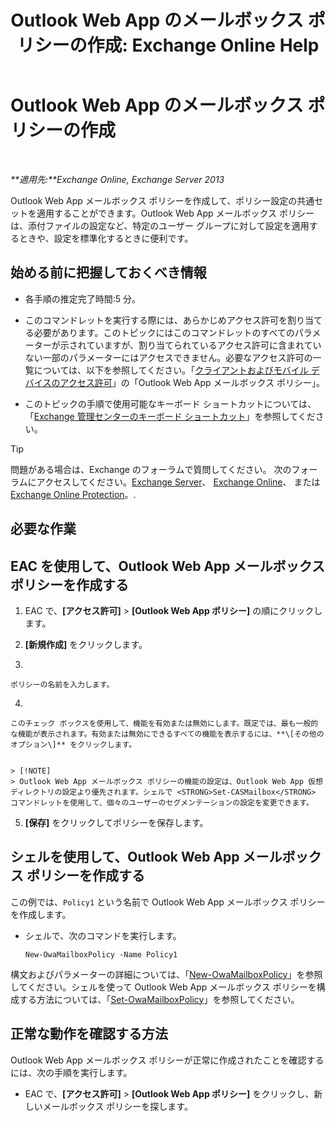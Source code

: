 ﻿---
title: 'Outlook Web App のメールボックス ポリシーの作成: Exchange Online Help'
TOCTitle: Outlook Web App のメールボックス ポリシーの作成
ms:assetid: 347207fa-cfb7-40a6-b19a-831dcdb54ad5
ms:mtpsurl: https://technet.microsoft.com/ja-jp/library/Dd335191(v=EXCHG.150)
ms:contentKeyID: 49896189
ms.date: 05/22/2018
mtps_version: v=EXCHG.150
ms.translationtype: HT
---

# Outlook Web App のメールボックス ポリシーの作成

 

_**適用先:**Exchange Online, Exchange Server 2013_

Outlook Web App メールボックス ポリシーを作成して、ポリシー設定の共通セットを適用することができます。Outlook Web App メールボックス ポリシーは、添付ファイルの設定など、特定のユーザー グループに対して設定を適用するときや、設定を標準化するときに便利です。

## 始める前に把握しておくべき情報

  - 各手順の推定完了時間:5 分。

  - このコマンドレットを実行する際には、あらかじめアクセス許可を割り当てる必要があります。このトピックにはこのコマンドレットのすべてのパラメーターが示されていますが、割り当てられているアクセス許可に含まれていない一部のパラメーターにはアクセスできません。必要なアクセス許可の一覧については、以下を参照してください。「[クライアントおよびモバイル デバイスのアクセス許可](clients-and-mobile-devices-permissions-exchange-2013-help.md)」の「Outlook Web App メールボックス ポリシー」。

  - このトピックの手順で使用可能なキーボード ショートカットについては、「[Exchange 管理センターのキーボード ショートカット](keyboard-shortcuts-in-the-exchange-admin-center-exchange-online-protection-help.md)」を参照してください。


> [!TIP]
> 問題がある場合は、Exchange のフォーラムで質問してください。 次のフォーラムにアクセスしてください。<A href="https://go.microsoft.com/fwlink/p/?linkid=60612">Exchange Server</A>、 <A href="https://go.microsoft.com/fwlink/p/?linkid=267542">Exchange Online</A>、 または <A href="https://go.microsoft.com/fwlink/p/?linkid=285351">Exchange Online Protection</A>。.



## 必要な作業

## EAC を使用して、Outlook Web App メールボックス ポリシーを作成する

1.  EAC で、**\[アクセス許可\]** \> **\[Outlook Web App ポリシー\]** の順にクリックします。

2.  **\[新規作成\]** をクリックします。

3.  
    
    ポリシーの名前を入力します。

4.  
    
    このチェック ボックスを使用して、機能を有効または無効にします。既定では、最も一般的な機能が表示されます。有効または無効にできるすべての機能を表示するには、**\[その他のオプション\]** をクリックします。
    

    > [!NOTE]
    > Outlook Web App メールボックス ポリシーの機能の設定は、Outlook Web App 仮想ディレクトリの設定より優先されます。シェルで <STRONG>Set-CASMailbox</STRONG> コマンドレットを使用して、個々のユーザーのセグメンテーションの設定を変更できます。



5.  **\[保存\]** をクリックしてポリシーを保存します。

## シェルを使用して、Outlook Web App メールボックス ポリシーを作成する

この例では、`Policy1` という名前で Outlook Web App メールボックス ポリシーを作成します。

  - シェルで、次のコマンドを実行します。
    
        New-OwaMailboxPolicy -Name Policy1

構文およびパラメーターの詳細については、「[New-OwaMailboxPolicy](https://technet.microsoft.com/ja-jp/library/dd351067\(v=exchg.150\))」を参照してください。シェルを使って Outlook Web App メールボックス ポリシーを構成する方法については、「[Set-OwaMailboxPolicy](https://technet.microsoft.com/ja-jp/library/dd297989\(v=exchg.150\))」を参照してください。

## 正常な動作を確認する方法

Outlook Web App メールボックス ポリシーが正常に作成されたことを確認するには、次の手順を実行します。

  - EAC で、**\[アクセス許可\]** \> **\[Outlook Web App ポリシー\]** をクリックし、新しいメールボックス ポリシーを探します。

